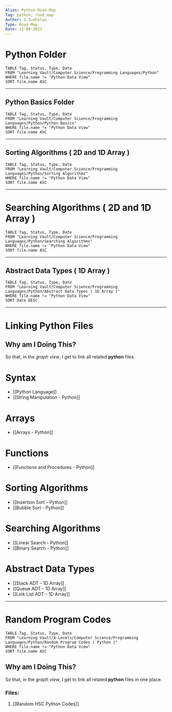 ```yaml
---
Alias: Python Road-Map
Tag: python, road_map
Author: S.Sunhaloo
Type: Road-Map
Date: 12-08-2023
---
```


# Python Folder

```dataview
TABLE Tag, Status, Type, Date
FROM "Learning Vault/Computer Science/Programming Languages/Python"
WHERE file.name != "Python Data View"
SORT file.name ASC
```

---

## Python Basics Folder

```dataview
TABLE Tag, Status, Type, Date
FROM "Learning Vault/Computer Science/Programming Languages/Python/Python Basics"
WHERE file.name != "Python Data View"
SORT file.name ASC
```

---

## Sorting Algorithms ( 2D and 1D Array )

```dataview
TABLE Tag, Status, Type, Date
FROM "Learning Vault/Computer Science/Programming Languages/Python/Sorting Algorithms"
WHERE file.name != "Python Data View"
SORT file.name ASC
```

---

# Searching Algorithms ( 2D and 1D Array )

```dataview
TABLE Tag, Status, Type, Date
FROM "Learning Vault/Computer Science/Programming Languages/Python/Searching Algorithms"
WHERE file.name != "Python Data View"
SORT file.name ASC
```

---

## Abstract Data Types ( 1D Array )

```dataview
TABLE Tag, Status, Type, Date
FROM "Learning Vault/Computer Science/Programming Languages/Python/Abstract Data Types ( 1D Array )"
WHERE file.name != "Python Data View"
SORT Date DESC
```

---

# Linking Python Files

## Why am I Doing This?

So that, in the *graph view*, I get to link all related **python** files.

# Syntax

- [[Python Language]]
- [[String Manipulation - Python]]

# Arrays

- [[Arrays - Python]]

# Functions

- [[Functions and Procedures - Python]]

# Sorting Algorithms

- [[Insertion Sort - Python]]
- [[Bubble Sort - Python]]

# Searching Algorithms

- [[Linear Search - Python]]
- [[Binary Search - Python]]

# Abstract Data Types

- [[Stack ADT - 1D Array]]
- [[Queue ADT - 1D Array]]
- [[Link List ADT - 1D Array]]

---

# Random Program Codes

```dataview
TABLE Tag, Status, Type, Date
FROM "Learning Vault/A-Levels/Computer Science/Programming Languages/Python/Random Program Codes ( Python )"
WHERE file.name != "Python Data View"
SORT file.name ASC
```

## Why am I Doing This?

So that, in the *graph view*, I get to link all related **python** files in one place.

### Files:

1. [[Random HSC Python Codes]]